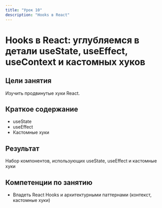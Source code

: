 ```yaml
---
title: "Урок 10"
description: "Hooks в React"
---
```


# Hooks в React: углубляемся в детали useState, useEffect, useContext и кастомных хуков

<!-- s -->

## Цели занятия

Изучить продвинутые хуки React.

<!-- s -->

## Краткое содержание

- useState
- useEffect
- Кастомные хуки

<!-- s -->

## Результат

Набор компонентов, использующих useState, useEffect и кастомные хуки

<!-- s -->

## Компетенции по занятию

- Владеть React Hooks и архитектурными паттернами (контекст, кастомные хуки)
